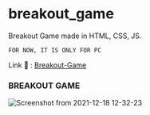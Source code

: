 # breakout_game
Breakout Game made in HTML, CSS, JS.

`FOR NOW, IT IS ONLY FOR PC`

Link 🔗 : [Breakout-Game](https://rohit8020.github.io/breakout_game/)

### BREAKOUT GAME
![Screenshot from 2021-12-18 12-32-23](https://user-images.githubusercontent.com/76878634/146632620-e03fc7c4-b9fb-4a74-b7b5-a2e610831bbe.png)

